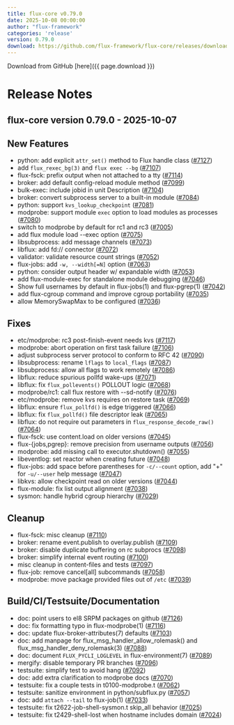 ```yaml
---
title: flux-core v0.79.0
date: 2025-10-08 00:00:00
author: "flux-framework"
categories: 'release'
version: 0.79.0
download: https://github.com/flux-framework/flux-core/releases/download/v0.79.0/flux-core-0.79.0.tar.gz
---
```


Download from GitHub [here]({{ page.download }})

# Release Notes

flux-core version 0.79.0 - 2025-10-07
-------------------------------------

## New Features

 * python: add explicit `attr_set()` method to Flux handle class ([#7127](https://github.com/flux-framework/flux-core/issues/7127))
 * add `flux_rexec_bg(3)` and `flux exec --bg` ([#7107](https://github.com/flux-framework/flux-core/issues/7107))
 * flux-fsck: prefix output when not attached to a tty ([#7114](https://github.com/flux-framework/flux-core/issues/7114))
 * broker: add default config-reload module method ([#7099](https://github.com/flux-framework/flux-core/issues/7099))
 * bulk-exec: include jobid in unit Description ([#7104](https://github.com/flux-framework/flux-core/issues/7104))
 * broker: convert subprocess server to a built-in module ([#7084](https://github.com/flux-framework/flux-core/issues/7084))
 * python: support `kvs_lookup_checkpoint` ([#7081](https://github.com/flux-framework/flux-core/issues/7081))
 * modprobe: support module `exec` option to load modules as processes ([#7080](https://github.com/flux-framework/flux-core/issues/7080))
 * switch to modprobe by default for rc1 and rc3 ([#7005](https://github.com/flux-framework/flux-core/issues/7005))
 * add flux module load --exec option ([#7075](https://github.com/flux-framework/flux-core/issues/7075))
 * libsubprocess: add message channels ([#7073](https://github.com/flux-framework/flux-core/issues/7073))
 * libflux: add fd:// connector ([#7072](https://github.com/flux-framework/flux-core/issues/7072))
 * validator: validate resource count strings ([#7052](https://github.com/flux-framework/flux-core/issues/7052))
 * flux-jobs: add `-w, --width[=N]` option ([#7063](https://github.com/flux-framework/flux-core/issues/7063))
 * python: consider output header w/ expandable width ([#7053](https://github.com/flux-framework/flux-core/issues/7053))
 * add flux-module-exec for standalone module debugging ([#7046](https://github.com/flux-framework/flux-core/issues/7046))
 * Show full usernames by default in flux-jobs(1) and flux-pgrep(1) ([#7042](https://github.com/flux-framework/flux-core/issues/7042))
 * add flux-cgroup command and improve cgroup portability ([#7035](https://github.com/flux-framework/flux-core/issues/7035))
 * allow MemorySwapMax to be configured ([#7036](https://github.com/flux-framework/flux-core/issues/7036))

## Fixes

 * etc/modprobe: rc3 post-finish-event needs kvs ([#7117](https://github.com/flux-framework/flux-core/issues/7117))
 * modprobe: abort operation on first task failure ([#7106](https://github.com/flux-framework/flux-core/issues/7106))
 * adjust subprocess server protocol to conform to RFC 42 ([#7090](https://github.com/flux-framework/flux-core/issues/7090))
 * libsubprocess: rename `lflags` to `local_flags` ([#7087](https://github.com/flux-framework/flux-core/issues/7087))
 * libsubprocess: allow all flags to work remotely ([#7086](https://github.com/flux-framework/flux-core/issues/7086))
 * libflux: reduce spurious pollfd wake-ups ([#7071](https://github.com/flux-framework/flux-core/issues/7071))
 * libflux: fix `flux_pollevents()` POLLOUT logic ([#7068](https://github.com/flux-framework/flux-core/issues/7068))
 * modprobe/rc1: call flux restore with --sd-notify ([#7076](https://github.com/flux-framework/flux-core/issues/7076))
 * etc/modprobe: remove kvs requires on restore task ([#7069](https://github.com/flux-framework/flux-core/issues/7069))
 * libflux: ensure `flux_pollfd()` is edge triggered ([#7066](https://github.com/flux-framework/flux-core/issues/7066))
 * libflux: fix `flux_pollfd()` file descriptor leak ([#7065](https://github.com/flux-framework/flux-core/issues/7065))
 * libflux: do not require out parameters in `flux_response_decode_raw()`
   ([#7064](https://github.com/flux-framework/flux-core/issues/7064))
 * flux-fsck: use content.load on older versions ([#7045](https://github.com/flux-framework/flux-core/issues/7045))
 * flux-{jobs,pgrep}: remove precision from username outputs ([#7056](https://github.com/flux-framework/flux-core/issues/7056))
 * modprobe: add missing call to executor.shutdown() ([#7055](https://github.com/flux-framework/flux-core/issues/7055))
 * libeventlog: set reactor when creating future ([#7048](https://github.com/flux-framework/flux-core/issues/7048))
 * flux-jobs: add space before parentheses for `-c/--count` option, add
   "+" for `-u/--user` help message ([#7047](https://github.com/flux-framework/flux-core/issues/7047))
 * libkvs: allow checkpoint read on older versions ([#7044](https://github.com/flux-framework/flux-core/issues/7044))
 * flux-module: fix list output alignment ([#7038](https://github.com/flux-framework/flux-core/issues/7038))
 * sysmon: handle hybrid cgroup hierarchy ([#7029](https://github.com/flux-framework/flux-core/issues/7029))

## Cleanup

 * flux-fsck: misc cleanup ([#7110](https://github.com/flux-framework/flux-core/issues/7110))
 * broker: rename event.publish to overlay.publish ([#7109](https://github.com/flux-framework/flux-core/issues/7109))
 * broker: disable duplicate buffering on rc subprocs ([#7098](https://github.com/flux-framework/flux-core/issues/7098))
 * broker: simplify internal event routing ([#7100](https://github.com/flux-framework/flux-core/issues/7100))
 * misc cleanup in content-files and tests ([#7097](https://github.com/flux-framework/flux-core/issues/7097))
 * flux-job: remove cancel[all] subcommands ([#7058](https://github.com/flux-framework/flux-core/issues/7058))
 * modprobe: move package provided files out of `/etc` ([#7039](https://github.com/flux-framework/flux-core/issues/7039))

## Build/CI/Testsuite/Documentation

 * doc: point users to el8 SRPM packages on github ([#7126](https://github.com/flux-framework/flux-core/issues/7126))
 * doc: fix formatting typo in flux-modprobe(1) ([#7116](https://github.com/flux-framework/flux-core/issues/7116))
 * doc: update flux-broker-attributes(7) defaults ([#7103](https://github.com/flux-framework/flux-core/issues/7103))
 * doc: add manpage for flux_msg_handler_allow_rolemask() and
   flux_msg_handler_deny_rolemask(3) ([#7088](https://github.com/flux-framework/flux-core/issues/7088))
 * doc: document `FLUX_PYCLI_LOGLEVEL` in flux-environment(7) ([#7089](https://github.com/flux-framework/flux-core/issues/7089))
 * mergify: disable temporary PR branches ([#7096](https://github.com/flux-framework/flux-core/issues/7096))
 * testsuite: simplify test to avoid hang ([#7092](https://github.com/flux-framework/flux-core/issues/7092))
 * doc: add extra clarification to modprobe docs ([#7070](https://github.com/flux-framework/flux-core/issues/7070))
 * testsuite: fix a couple tests in t0100-modprobe.t ([#7062](https://github.com/flux-framework/flux-core/issues/7062))
 * testsuite: sanitize environment in python/subflux.py ([#7057](https://github.com/flux-framework/flux-core/issues/7057))
 * doc: add `attach --tail` to flux-job(1) ([#7033](https://github.com/flux-framework/flux-core/issues/7033))
 * testsuite: fix t2622-job-shell-sysmon.t skip_all behavior ([#7025](https://github.com/flux-framework/flux-core/issues/7025))
 * testsuite: fix t2429-shell-lost when hostname includes domain ([#7024](https://github.com/flux-framework/flux-core/issues/7024))
